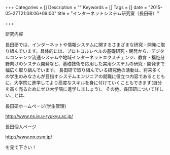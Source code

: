 +++
Categories = []
Description = ""
Keywords = []
Tags = []
date = "2015-05-27T21:08:06+09:00"
title = "インターネットシステム研究室（長田研）"

+++

研究内容

長田研では、インターネットや情報システムに関するさまざまな研究・開発に取り組んでいます。具体的には、プロトコルレベルの基礎研究・開発から、デジタルコンテンツ流通システムや地域インターネットエクスチェンジ、教育・福祉分野向けのシステム開発など、基礎技術を応用した実用システムの研究・開発まで幅広く取り組んでいます。 長田研で取り組んでいる研究他の活動は、将来多くの学生のみなさんが目指すシステムエンジニアの就職に役立つ内容であるとともに、大学院に進学してより高度なスキルを身に付けていくこともできます(自分を高く売るためにぜひ大学院に進学しましょう)。 その他、長田研について詳しいことは、

長田研ホームページ(学生管理)

http://www.ns.ie.u-ryukyu.ac.jp/

長田個人ページ

http://www.nn.osnr.jp/

を見て下さい！
